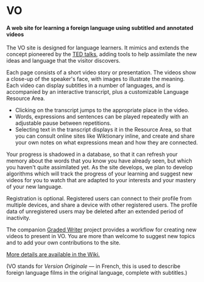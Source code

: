 # VO
#### A web site for learning a foreign language using subtitled and annotated videos

The VO site is designed for language learners. It mimics and extends the concept pioneered by the [TED talks](ted.com), adding tools to help assimilate the new ideas and language that the visitor discovers. 

Each page consists of a short video story or presentation. The videos show a close-up of the speaker's face, with images to illustrate the meaning. Each video can display subtitles in a number of languages, and is accompanied by an interactive transcript, plus a customizable Language Resource Area.

- Clicking on the transcript jumps to the appropriate place in the video.
- Words, expressions and sentences can be played repeatedly with an adjustable pause between repetitions.
- Selecting text in the transcript displays it in the Resource Area, so that you can consult online sites like Wiktionary inline, and create and share your own notes on what expressions mean and how they are connected.

Your progress is shadowed in a database, so that it can refresh your memory about the words that you know you have already seen, but which you haven't quite assimilated yet. As the site develops, we plan to develop algorithms which will track the progress of your learning and suggest new videos for you to watch that are adapted to your interests and your mastery of your new language.

Registration is optional. Registered users can connect to their profile from multiple devices, and share a device with other registered users. The profile data of unregistered users may be deleted after an extended period of inactivity.

The companion [Graded Writer](https://github.com/lexogram/graded-writer) project provides a workflow for creating new videos to present in VO. You are more than welcome to suggest new topics and to add your own contributions to the site.

[More details are available in the Wiki.](https://github.com/lexogram/vo/wiki)

(VO stands for *Version Originale* — in French, this is used to describe foreign language films in the original language, complete with subtitles.) 
